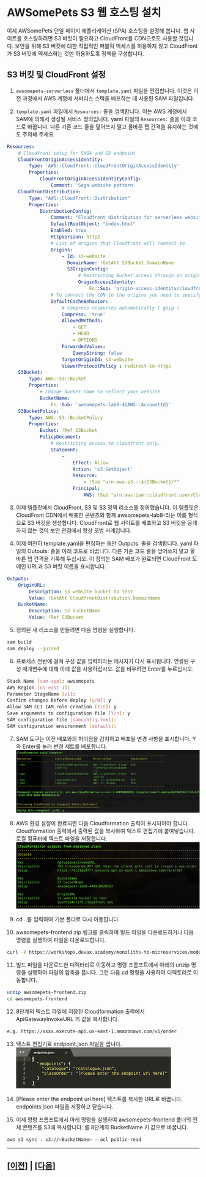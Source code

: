 # AWSomePets S3 웹 호스팅 설치

이제 AWSomePets 단일 페이지 애플리케이션 (SPA) 호스팅을 설정해 봅니다. 웹 사이트를 호스팅하려면 S3 버킷이 필요하고 CloudFront를 CDN으로도 사용할 것입니다. 보안을 위해 S3 버킷에 대한 직접적인 퍼블릭 액세스를 허용하지 않고 CloudFront가 S3 버킷에 액세스하는 것만 허용하도록 정책을 구성합니다.

## S3 버킷 및 CloudFront 설정
1. ```awsomepets-serverless``` 폴더에서 ```template.yaml``` 파일을 편집합니다. 이것은 이전 과정에서 AWS 계정에 서버리스 스택을 배포하는 데 사용된 SAM 파일입니다.<br>

2. ```template.yaml``` 파일에서 ```Resources:``` 줄을 검색합니다. 이는 AWS 계정에서 SAM에 의해서 생성될 서비스 정의입니다. yaml 파일의 ```Resources:``` 줄을 아래 코드로 바꿉니다. 다른 기존 코드 줄을 덮어쓰지 말고 올바른 탭 간격을 유지하는 것에도 주의해 주세요.<br>
```yaml
Resources:
    # Cloudfront setup for SAGA and S3 endpoint
    CloudFrontOriginAccessIdentity:
        Type: 'AWS::CloudFront::CloudFrontOriginAccessIdentity'
        Properties:
            CloudFrontOriginAccessIdentityConfig:
                Comment: 'Saga website pattern'
    CloudfrontDistribution:
        Type: "AWS::CloudFront::Distribution"
        Properties:
            DistributionConfig:
                Comment: "Cloudfront distribution for serverless website"
                DefaultRootObject: "index.html"
                Enabled: true
                HttpVersion: http2
                # List of origins that Cloudfront will connect to
                Origins:
                    - Id: s3-website
                      DomainName: !GetAtt S3Bucket.DomainName
                      S3OriginConfig:
                          # Restricting Bucket access through an origin access identity
                          OriginAccessIdentity:
                              Fn::Sub: 'origin-access-identity/cloudfront/${CloudFrontOriginAccessIdentity}'
                # To connect the CDN to the origins you need to specify behaviours
                DefaultCacheBehavior:
                    # Compress resources automatically ( gzip )
                    Compress: 'true'
                    AllowedMethods:
                        - GET
                        - HEAD
                        - OPTIONS
                    ForwardedValues:
                        QueryString: false
                    TargetOriginId: s3-website
                    ViewerProtocolPolicy : redirect-to-https
    S3Bucket:
        Type: AWS::S3::Bucket
        Properties:
            # Change bucket name to reflect your website
            BucketName:
                Fn::Sub: 'awsomepets-lab8-${AWS::AccountId}'
    S3BucketPolicy:
        Type: AWS::S3::BucketPolicy
        Properties:
            Bucket: !Ref S3Bucket
            PolicyDocument:
                # Restricting access to cloudfront only.
                Statement:
                    -
                        Effect: Allow
                        Action: 's3:GetObject'
                        Resource:
                            - !Sub "arn:aws:s3:::${S3Bucket}/*"
                        Principal:
                            AWS: !Sub "arn:aws:iam::cloudfront:user/CloudFront Origin Access Identity ${CloudFrontOriginAccessIdentity}"
```


3. 이제 템플릿에서 CloudFront, S3 및 S3 정책 리소스를 정의했습니다. 이 템플릿은 CloudFront CDN에서 배포한 콘텐츠와 함께 awsomepets-lab8-<YourAccountId>라는 이름 형식으로 S3 버킷을 생성합니다. CloudFront로 웹 사이트를 배포하고 S3 버킷을 공개하지 않는 것이 보안 관점에서 항상 모범 사례입니다.

4. 이제 여전히 template.yaml을 편집하는 동안 Outputs: 줄을 검색합니다. yaml 파일의 Outputs: 줄을 아래 코드로 바꿉니다. 다른 기존 코드 줄을 덮어쓰지 말고 올바른 탭 간격을 기록해 두십시오. 이 정의는 SAM 배포가 완료되면 CloudFront 도메인 URL과 S3 버킷 이름을 표시합니다.
```yaml
Outputs:
    OriginURL:
        Description: S3 website bucket to test
        Value: !GetAtt CloudfrontDistribution.DomainName
    BucketName:
        Description: S3 bucketName
        Value: !Ref S3Bucket
```

5. 정의된 새 리소스를 만들려면 다음 명령을 실행합니다.
```bash
sam build
sam deploy --guided
```

6. 프로세스 전반에 걸쳐 구성 값을 입력하라는 메시지가 다시 표시됩니다. 연결된 구성 매개변수에 대해 아래 값을 사용하십시오. 값을 비우려면 Enter를 누르십시오.

```bash
Stack Name [sam-app]: awsomepets  
AWS Region [us-east-1]:  
Parameter StageName [v1]: 
Confirm changes before deploy [y/N]: y  
Allow SAM CLI IAM role creation [Y/n]: y  
Save arguments to configuration file [Y/n]: y  
SAM configuration file [samconfig.toml]:  
SAM configuration environment [default]:
```

7. SAM 도구는 이전 배포와의 차이점을 감지하고 배포될 변경 사항을 표시합니다. Y와 Enter를 눌러 변경 세트를 배포합니다.
![SAM CLI Changes](assets/sam-cli-changeset.png)

8. AWS 환경 설정이 완료되면 다음 Cloudformation 출력이 표시되어야 합니다. Cloudformation 출력에서 출력된 값을 복사하여 텍스트 편집기에 붙여넣습니다. 로컬 컴퓨터에 텍스트 파일을 저장합니다.
![SAM CLI Output 2](assets/sam-cli-output2.png)

9. cd ..를 입력하여 기본 폴더로 다시 이동합니다.


10. awsomepets-frontend.zip 링크를 클릭하여 빌드 파일을 다운로드하거나 다음 명령을 실행하여 파일을 다운로드합니다.
```bash
curl -k https://workshops.devax.academy/monoliths-to-microservices/module8/files/awsomepets-frontend.zip -o awsomepets-frontend.zip
```

11. 빌드 파일을 다운로드한 디렉터리로 이동하고 명령 프롬프트에서 아래의 unzip 명령을 실행하여 파일의 압축을 풉니다. 그런 다음 cd 명령을 사용하여 디렉토리로 이동합니다.
```bash
unzip awsomepets-frontend.zip
cd awsomepets-frontend
```

12. 8단계의 텍스트 파일에 저장된 Cloudformation 출력에서 ApiGatewayInvokeURL 키 값을 복사합니다.
```bash
e.g. https://xxxx.execute-api.us-east-1.amazonaws.com/v1/order
```

13. 텍스트 편집기로 endpoint.json 파일을 엽니다.<br>
![Endpoint File](assets/endpoints-file.png)

14. [Please enter the endpoint url here] 텍스트를 복사한 URL로 바꿉니다. endpoints.json 파일을 저장하고 닫습니다.

15. 이제 명령 프롬프트에서 아래 명령을 실행하여 awsomepets-frontend 폴더의 전체 콘텐츠를 S3에 복사합니다. 를 8단계의 BucketName 키 값으로 바꿉니다.
```bash
aws s3 sync . s3://<BucketName> --acl public-read
```

---

## [[이전]](2-configure-api-gateway-websocket.md) | [[다음]](4-navigate-awsomepets-application.md)
